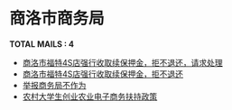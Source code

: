 # 商洛市商务局
__TOTAL MAILS : 4__
- [商洛市福特4S店强行收取续保押金，拒不退还，请求处理](../../categories/mails/5807.md)
- [商洛市福特4S店强行收取续保押金，拒不退还](../../categories/mails/5091.md)
- [举报商务局不作为](../../categories/mails/4778.md)
- [农村大学生创业农业电子商务扶持政策](../../categories/mails/3164.md)